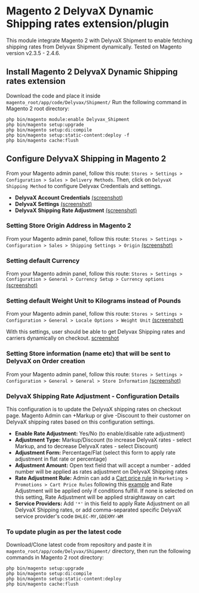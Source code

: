 # Magento 2 DelyvaX Dynamic Shipping rates extension/plugin

This module integrate Magento 2 with DelyvaX Shipment to enable fetching shipping rates from Delyvax Shipment dynamically. Tested on Magento version  v2.3.5 - 2.4.6.

## Install Magento 2 DelyvaX Dynamic Shipping rates extension
Download the code and place it inside `magento_root/app/code/Delyvax/Shipment/`
Run the following command in Magento 2 root directory:

```
php bin/magento module:enable Delyvax_Shipment
php bin/magento setup:upgrade
php bin/magento setup:di:compile
php bin/magento setup:static-content:deploy -f
php bin/magento cache:flush
```

## Configure DelyvaX Shipping in Magento 2
From your Magento admin panel, follow this route: `Stores > Settings > Configuration > Sales > Delivery Methods`. Then, click on `DelyvaX Shipping Method` to configure Delyvax Credentials and settings.

- **DelyvaX Account Credentials** [(screenshot)](https://prnt.sc/6A99bPtlWY6h)
- **DelyvaX Settings** [(screenshot)](https://prnt.sc/w5p83YWzPl-I)
- **DelyvaX Shipping Rate Adjustment** [(screenshot)](https://prnt.sc/WUeuR-Ea_tSo)

### Setting Store Origin Address in Magento 2
From your Magento admin panel, follow this route: `Stores > Settings > Configuration > Sales > Shipping Settings > Origin` [(screenshot)](https://prnt.sc/10tzaj3)

### Setting default Currency
From your Magento admin panel, follow this route: `Stores > Settings > Configuration > General > Currency Setup > Currency options` [(screenshot)](https://prnt.sc/10tzb41)

### Setting default Weight Unit to Kilograms instead of Pounds
From your Magento admin panel, follow this route: `Stores > Settings > Configuration > General > Locale Options > Weight Unit` [(screenshot)](https://prnt.sc/10tzbq7)

With this settings, user should be able to get Delyvax Shipping rates and carriers dynamically on checkout. [screenshot](https://prnt.sc/10tzewv)

### Setting Store information (name etc) that will be sent to DelyvaX on Order creation
From your Magento admin panel, follow this route: `Stores > Settings > Configuration > General > General > Store Information` [(screenshot)](https://prnt.sc/11mqbz3)

### DelyvaX Shipping Rate Adjustment - Configuration Details
This configuration is to update the DelyvaX shipping rates on checkout page. Magento Admin can +Markup or give -Discount to their customer on DelyvaX shipping rates based on this configuration settings.

- **Enable Rate Adjustment:** Yes/No (to enable/disable rate adjustment)
- **Adjustment Type:** Markup/Discount (to increase DelyvaX rates - select Markup, and to decrease DelyvaX rates - select Discount)
- **Adjustment Form:** Percentage/Flat (select this form to apply rate adjustment in flat rate or percentage)
- **Adjustment Amount:** Open text field that will accept a number - added number will be applied as rates adjustment on DelyvaX Shipping rates
- **Rate Adjustment Rule:** Admin can add a [Cart price rule](https://prnt.sc/yI15okzFbdmC) in `Marketing > Promotions > Cart Price Rules` following this [example](https://prnt.sc/MwyQMx0anCo0) and Rate Adjustment will be applied only if conditions fulfill. If none is selected on this setting, Rate Adjustment will be applied straightaway on cart
- **Service Providers:** Add `'*'` in this field to apply Rate Adjustment on all DelyvaX Shipping rates, or add comma-separated specific DelyvaX service provider's code `DHLEC-MY,GDEXMY-WM`

### To update plugin as per the latest code
Download/Clone latest code from repository and paste it in `magento_root/app/code/Delyvax/Shipment/` directory, then run the following commands in Magento 2 root directory:

```
php bin/magento setup:upgrade
php bin/magento setup:di:compile
php bin/magento setup:static-content:deploy
php bin/magento cache:flush
```
